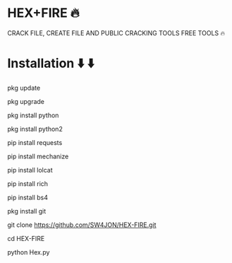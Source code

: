 # HEX+FIRE 🔥
CRACK FILE, CREATE FILE AND PUBLIC CRACKING TOOLS FREE TOOLS 🔥 

# Installation ⬇️ ⬇️
pkg update

pkg upgrade

pkg install python

pkg install python2

pip install requests

pip install mechanize

pip install lolcat

pip install rich

pip install bs4

pkg install git

git clone https://github.com/SW4JON/HEX-FIRE.git

cd HEX-FIRE

python Hex.py






